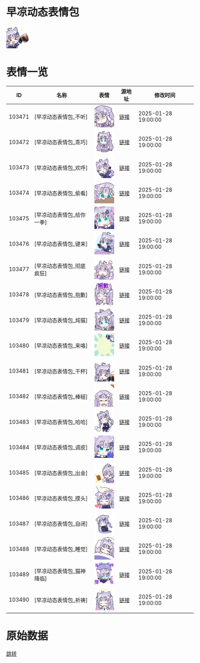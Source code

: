# 早凉动态表情包

<img src="./cover.png" height="60" alt="cover" />

# 表情一览

|ID|名称|表情|源地址|修改时间|
|----|----|----|----|----|
|103471|[早凉动态表情包_不听]|<img src="./pic/103471_%5B早凉动态表情包_不听%5D.gif" height="60" alt="不听"/>|[链接](https://i0.hdslb.com/bfs/garb/bcf74bc6012c98e24064104a988dde5d84322ab7.gif)|2025-01-28 19:00:00|
|103472|[早凉动态表情包_乖巧]|<img src="./pic/103472_%5B早凉动态表情包_乖巧%5D.gif" height="60" alt="乖巧"/>|[链接](https://i0.hdslb.com/bfs/garb/13bb58368eccc1421987c229d8940451eaf4fab4.gif)|2025-01-28 19:00:00|
|103473|[早凉动态表情包_欢呼]|<img src="./pic/103473_%5B早凉动态表情包_欢呼%5D.gif" height="60" alt="欢呼"/>|[链接](https://i0.hdslb.com/bfs/garb/7af3ebbbbe4a00688ea606c112a510c3687e3356.gif)|2025-01-28 19:00:00|
|103474|[早凉动态表情包_偷看]|<img src="./pic/103474_%5B早凉动态表情包_偷看%5D.gif" height="60" alt="偷看"/>|[链接](https://i0.hdslb.com/bfs/garb/0f98844f35abf924fe52f57aabbb9e78649e6c50.gif)|2025-01-28 19:00:00|
|103475|[早凉动态表情包_给你一拳]|<img src="./pic/103475_%5B早凉动态表情包_给你一拳%5D.gif" height="60" alt="给你一拳"/>|[链接](https://i0.hdslb.com/bfs/garb/e2e37288f6c46828fd8975a2809de3e17af86476.gif)|2025-01-28 19:00:00|
|103476|[早凉动态表情包_键来]|<img src="./pic/103476_%5B早凉动态表情包_键来%5D.gif" height="60" alt="键来"/>|[链接](https://i0.hdslb.com/bfs/garb/10fd1ba81f94e96cbe2aaf7f360e109bcd5881c9.gif)|2025-01-28 19:00:00|
|103477|[早凉动态表情包_彻底疯狂]|<img src="./pic/103477_%5B早凉动态表情包_彻底疯狂%5D.gif" height="60" alt="彻底疯狂"/>|[链接](https://i0.hdslb.com/bfs/garb/11a99d08636f28d350e1400d346ca675e358dd32.gif)|2025-01-28 19:00:00|
|103478|[早凉动态表情包_抱歉]|<img src="./pic/103478_%5B早凉动态表情包_抱歉%5D.gif" height="60" alt="抱歉"/>|[链接](https://i0.hdslb.com/bfs/garb/f7c31fe0823a5636d77bd167bd946e53fa93300c.gif)|2025-01-28 19:00:00|
|103479|[早凉动态表情包_炖猫]|<img src="./pic/103479_%5B早凉动态表情包_炖猫%5D.gif" height="60" alt="炖猫"/>|[链接](https://i0.hdslb.com/bfs/garb/bd4016f17eb9562f0136c7e5312a139c5a4f1f05.gif)|2025-01-28 19:00:00|
|103480|[早凉动态表情包_来咯]|<img src="./pic/103480_%5B早凉动态表情包_来咯%5D.gif" height="60" alt="来咯"/>|[链接](https://i0.hdslb.com/bfs/garb/73993d27c01e70ed7b7f362f957904c62b9ccbd5.gif)|2025-01-28 19:00:00|
|103481|[早凉动态表情包_干杯]|<img src="./pic/103481_%5B早凉动态表情包_干杯%5D.gif" height="60" alt="干杯"/>|[链接](https://i0.hdslb.com/bfs/garb/c6bba7eb8d32140db505f818165dd61148faaf78.gif)|2025-01-28 19:00:00|
|103482|[早凉动态表情包_棒槌]|<img src="./pic/103482_%5B早凉动态表情包_棒槌%5D.gif" height="60" alt="棒槌"/>|[链接](https://i0.hdslb.com/bfs/garb/5f8982dd2e2cfccdd2e7924c4259b4abe181d7d7.gif)|2025-01-28 19:00:00|
|103483|[早凉动态表情包_哈哈]|<img src="./pic/103483_%5B早凉动态表情包_哈哈%5D.gif" height="60" alt="哈哈"/>|[链接](https://i0.hdslb.com/bfs/garb/bfcd854405a9e9946c0721164d040cd30b08fdd5.gif)|2025-01-28 19:00:00|
|103484|[早凉动态表情包_调皮]|<img src="./pic/103484_%5B早凉动态表情包_调皮%5D.gif" height="60" alt="调皮"/>|[链接](https://i0.hdslb.com/bfs/garb/785f3a19a3a8a78557787ce6b5b131b9f11bb1fb.gif)|2025-01-28 19:00:00|
|103485|[早凉动态表情包_出金]|<img src="./pic/103485_%5B早凉动态表情包_出金%5D.gif" height="60" alt="出金"/>|[链接](https://i0.hdslb.com/bfs/garb/f8d22d315b2db7a0c8e6dec5c0430ca49ce353eb.gif)|2025-01-28 19:00:00|
|103486|[早凉动态表情包_摸头]|<img src="./pic/103486_%5B早凉动态表情包_摸头%5D.gif" height="60" alt="摸头"/>|[链接](https://i0.hdslb.com/bfs/garb/ebe7ac44b806733906819e8141bda047c7a947a4.gif)|2025-01-28 19:00:00|
|103487|[早凉动态表情包_自闭]|<img src="./pic/103487_%5B早凉动态表情包_自闭%5D.gif" height="60" alt="自闭"/>|[链接](https://i0.hdslb.com/bfs/garb/db7480c16c9157ffbd7050183f0ff95e268376b3.gif)|2025-01-28 19:00:00|
|103488|[早凉动态表情包_睡觉]|<img src="./pic/103488_%5B早凉动态表情包_睡觉%5D.gif" height="60" alt="睡觉"/>|[链接](https://i0.hdslb.com/bfs/garb/d24368175ad53944ea0ae1998a8bf72e191e46d6.gif)|2025-01-28 19:00:00|
|103489|[早凉动态表情包_猫神降临]|<img src="./pic/103489_%5B早凉动态表情包_猫神降临%5D.gif" height="60" alt="猫神降临"/>|[链接](https://i0.hdslb.com/bfs/garb/846d6d9637618a769d38c8829ac345a2a201fc73.gif)|2025-01-28 19:00:00|
|103490|[早凉动态表情包_祈祷]|<img src="./pic/103490_%5B早凉动态表情包_祈祷%5D.gif" height="60" alt="祈祷"/>|[链接](https://i0.hdslb.com/bfs/garb/2dfa151d51c6bda38067ecb5a5367bf53ee95385.gif)|2025-01-28 19:00:00|

# 原始数据

[跳转](./raw.json)

